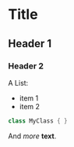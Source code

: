 # Title

## Header 1

### Header 2

A List:
- item 1
- item 2

```java
class MyClass { }
```
And _more_ **text**.

